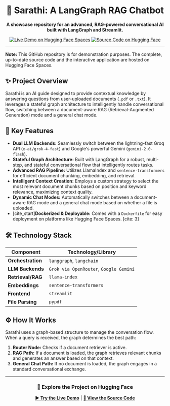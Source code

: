 <div align="center">

# 🧠 Sarathi: A LangGraph RAG Chatbot

**A showcase repository for an advanced, RAG-powered conversational AI built with LangGraph and Streamlit.**

</div>

<div align="center">

[![Live Demo on Hugging Face Spaces](https://img.shields.io/badge/🤗-Live%20Demo%20on%20Hugging%20Face-yellow)](https://huggingface.co/spaces/aryan195a/LangGraph-RAG-Chatbot)
[![Source Code on Hugging Face](https://img.shields.io/badge/💻-Source%20Code%20on%20Hugging%20Face-blue)](https://huggingface.co/spaces/aryan195a/LangGraph-RAG-Chatbot/tree/main)

</div>

---

**Note:** This GitHub repository is for demonstration purposes. The complete, up-to-date source code and the interactive application are hosted on Hugging Face Spaces.

## ✨ Project Overview

Sarathi is an AI guide designed to provide contextual knowledge by answering questions from user-uploaded documents (`.pdf` or `.txt`). It leverages a stateful graph architecture to intelligently handle conversational flow, switching between a document-aware RAG (Retrieval-Augmented Generation) mode and a general chat mode.

## 🚀 Key Features

-   **Dual LLM Backends:** Seamlessly switch between the lightning-fast Groq API (`x-ai/grok-4-fast`) and Google's powerful Gemini (`gemini-2.0-flash`).
-   **Stateful Graph Architecture:** Built with LangGraph for a robust, multi-step, and stateful conversational flow that intelligently routes tasks.
-   **Advanced RAG Pipeline:** Utilizes LlamaIndex and `sentence-transformers` for efficient document chunking, embedding, and retrieval.
-   **Intelligent Context Creation:** Employs a custom strategy to select the most relevant document chunks based on position and keyword relevance, maximizing context quality.
-   **Dynamic Chat Modes:** Automatically switches between a document-aware RAG mode and a general chat mode based on whether a file is uploaded.
-   [cite_start]**Dockerized & Deployable:** Comes with a `Dockerfile` for easy deployment on platforms like Hugging Face Spaces. [cite: 3]

## 🛠️ Technology Stack

| Component         | Technology/Library                                         |
| ----------------- | ---------------------------------------------------------- |
| **Orchestration** | `langgraph`, `langchain`                          |
| **LLM Backends** | `Grok via OpenRouter`, `Google Gemini`               |
| **Retrieval/RAG** | `llama-index`                                     |
| **Embeddings** | `sentence-transformers`                           |
| **Frontend** | `streamlit`                                      |
| **File Parsing** | `pypdf`                                          |

## ⚙️ How It Works

Sarathi uses a graph-based structure to manage the conversation flow. When a query is received, the graph determines the best path:

1.  **Router Node:** Checks if a document retriever is active.
2.  **RAG Path:** If a document is loaded, the graph retrieves relevant chunks and generates an answer based on that context.
3.  **General Chat Path:** If no document is loaded, the graph engages in a standard conversational exchange.

---

<div align="center">

### 🔗 Explore the Project on Hugging Face

[**▶️ Try the Live Demo**](https://huggingface.co/spaces/aryan195a/LangGraph-RAG-Chatbot) | [**📄 View the Source Code**](https://huggingface.co/spaces/aryan195a/LangGraph-RAG-Chatbot/tree/main)

</div>
